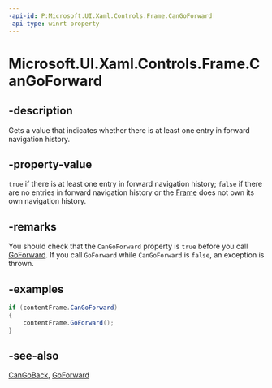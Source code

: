 ```yaml
---
-api-id: P:Microsoft.UI.Xaml.Controls.Frame.CanGoForward
-api-type: winrt property
---
```


<!-- Property syntax
public bool CanGoForward { get; }
-->

# Microsoft.UI.Xaml.Controls.Frame.CanGoForward

## -description

Gets a value that indicates whether there is at least one entry in forward navigation history.

## -property-value

`true` if there is at least one entry in forward navigation history; `false` if there are no entries in forward navigation history or the [Frame](frame.md) does not own its own navigation history.

## -remarks

You should check that the `CanGoForward` property is `true` before you call [GoForward](frame_goforward_1537152893.md). If you call `GoForward` while `CanGoForward` is `false`, an exception is thrown.

## -examples

```csharp
if (contentFrame.CanGoForward)
{
    contentFrame.GoForward();
}
```

## -see-also

[CanGoBack](frame_cangoback.md), [GoForward](frame_goforward_1537152893.md)
